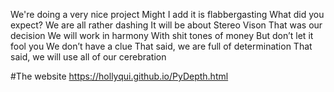 We're doing a very nice project
Might I add it is flabbergasting 
What did you expect?
We are all rather dashing 
It will be about Stereo Vison
That was our decision 
We will work in harmony 
With shit tones of money 
But don’t let it fool you
We don’t have a clue 
That said, we are full of determination 
That said, we will use all of our cerebration 

#The website
https://hollyqui.github.io/PyDepth.html

